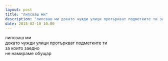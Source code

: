 ```yaml
---
layout: post
title: "липсваш ми"
description: "липсваш ми докато чужди улици протъркват подметките ти за които заедно не намираме обущар"
date: 2015-02-10 10:00
---
```

липсваш ми  
докато чужди улици протъркват подметките ти   
за които заедно  
не намираме обущар